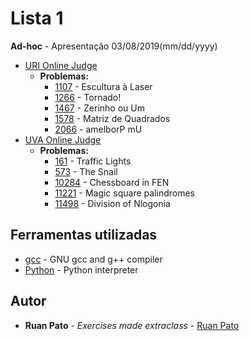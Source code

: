 # Lista 1

**Ad-hoc** - Apresentação 03/08/2019(mm/dd/yyyy)
* [URI Online Judge](https://www.urionlinejudge.com.br)
  * **Problemas:**
    * [1107](https://www.urionlinejudge.com.br/judge/pt/problems/view/1107) - Escultura à Laser
    * [1266](https://www.urionlinejudge.com.br/judge/pt/problems/view/1266) - Tornado!
    * [1467](https://www.urionlinejudge.com.br/judge/pt/problems/view/1467) - Zerinho ou Um
    * [1578](https://www.urionlinejudge.com.br/judge/pt/problems/view/1578) - Matriz de Quadrados
    * [2066](https://www.urionlinejudge.com.br/judge/pt/problems/view/2066) - amelborP mU
* [UVA Online Judge](https://uva.onlinejudge.org/)
  * **Problemas:**
    * [161](https://uva.onlinejudge.org/index.php?option=onlinejudge&page=show_problem&problem=97) - Traffic Lights
    * [573](https://uva.onlinejudge.org/index.php?option=onlinejudge&page=show_problem&problem=514) - The Snail
    * [10284](https://uva.onlinejudge.org/index.php?option=onlinejudge&page=show_problem&problem=1225) - Chessboard in FEN
    * [11221](https://uva.onlinejudge.org/index.php?option=onlinejudge&page=show_problem&problem=2162) - Magic square palindromes
    * [11498](https://uva.onlinejudge.org/index.php?option=onlinejudge&page=show_problem&problem=2493) - Division of Nlogonia

## Ferramentas utilizadas

* [gcc](https://gcc.gnu.org/) - GNU gcc and g++ compiler
* [Python](https://www.python.org/) - Python interpreter

## Autor

* **Ruan Pato** - *Exercises made extraclass* - [Ruan Pato](https://github.com/ruanpato)